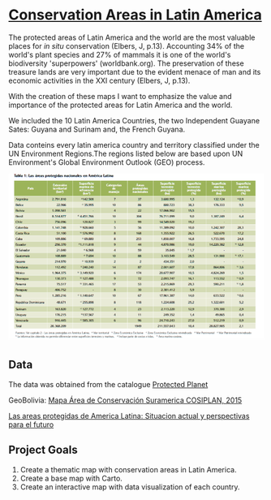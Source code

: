 # [Conservation Areas in Latin America](https://geo.gob.bo/geonetwork/srv/eng/catalog.search#/metadata/46bb6940-2f29-40bd-a330-64edd523a3e9)


The protected areas of Latin America and the world are the most valuable places for *in situ* conservation (Elbers, J, p.13). Accounting 34% of the world's plant species and 27% of mammals it is one of the world's biodiversity 'superpowers' (worldbank.org). The preservation of these treasure lands are very important due to the evident menace of man and its economic activities in the XXI century (Elbers, J, p.13). 

With the creation of these maps I want to emphasize the value and importance of the protected areas for Latin America and the world.

We included the 10 Latin America Countries, the two Independent Guayane Sates: Guyana and Surinam and, the French Guyana.

Data conteins every latin america country and territory classified under the UN Environment Regions.The regions listed below are based upon UN Environment's Global Environment Outlook (GEO) process.

![countries](pics/countries.png)

## Data

The data was obtained from the catalogue [Protected Planet](https://protectedplanet.net/c/unep-regions#Latin%20America%20&%20Caribbean)

GeoBolivia: [Mapa Área de Conservación Suramerica COSIPLAN, 2015](https://geo.gob.bo/geonetwork/srv/eng/catalog.search#/metadata/46bb6940-2f29-40bd-a330-64edd523a3e9)

[Las areas protegidas de America Latina: Situacion actual y perspectivas para el futuro](http://www.dhl.hegoa.ehu.es/ficheros/0000/0695/26.Unión_Internacional_para_la_Conservación_de_la_Naturaleza.pdf)

## Project Goals

1. Create a thematic map with conservation areas in Latin America.
2. Create a base map with Carto.
3. Create an interactive map with data visualization of each country.
